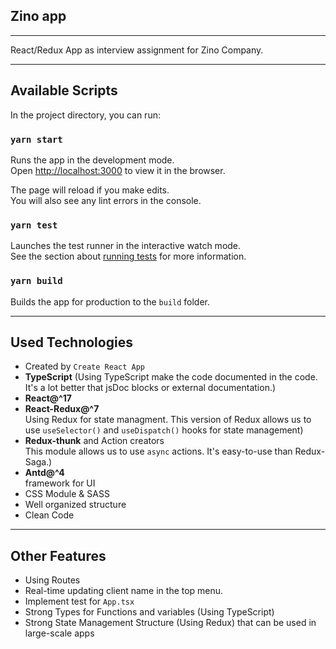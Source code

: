 ## Zino app
---
React/Redux App as interview assignment for Zino Company.

---

## Available Scripts

In the project directory, you can run:

### `yarn start`

Runs the app in the development mode.\
Open [http://localhost:3000](http://localhost:3000) to view it in the browser.

The page will reload if you make edits.\
You will also see any lint errors in the console.

### `yarn test`

Launches the test runner in the interactive watch mode.\
See the section about [running tests](https://facebook.github.io/create-react-app/docs/running-tests) for more information.

### `yarn build`

Builds the app for production to the `build` folder.

---

## Used Technologies

- Created by `Create React App`
- **TypeScript** (Using TypeScript make the code documented in the code. It's a lot better that jsDoc blocks or external documentation.)
- **React@^17**
- **React-Redux@^7** 
\
  Using Redux for state managment. This version of Redux allows us to use `useSelector()` and `useDispatch()` hooks for state management)
- **Redux-thunk** and Action creators
\
  This module allows us to use `async` actions. It's easy-to-use than Redux-Saga.)
- **Antd@^4**
\
  framework for UI
- CSS Module & SASS
- Well organized structure
- Clean Code


---

## Other Features

- Using Routes
- Real-time updating client name in the top menu.
- Implement test for `App.tsx`
- Strong Types for Functions and variables (Using TypeScript)
- Strong State Management Structure (Using Redux) that can be used in large-scale apps